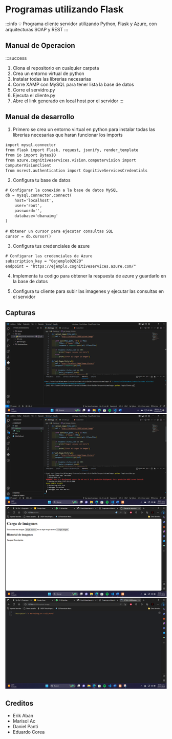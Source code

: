 # Programas utilizando Flask

:::info
:bulb: Programa cliente servidor utilizando Python, Flask y Azure, con arquitecturas SOAP y REST
:::

## Manual de Operacion
    
:::success
1. Clona el repositorio en cualquier carpeta
2. Crea un entorno virtual de python
3. Instalar todas las librerias necesarias
4. Corre XAMP con MySQL para tener lista la base de datos
5. Corre el servidro.py
6. Ejecuta el cliente.py
7. Abre el link generado en local host por el servidor
::: 
    
## Manual de desarrollo

1. Primero se crea un entorno virtual en python para instalar todas las librerias necesarias que haran funcionar los imports

```
import mysql.connector
from flask import Flask, request, jsonify, render_template
from io import BytesIO
from azure.cognitiveservices.vision.computervision import ComputerVisionClient
from msrest.authentication import CognitiveServicesCredentials
```

2. Configura tu base de datos
```
# Configurar la conexión a la base de datos MySQL
db = mysql.connector.connect(
    host='localhost',
    user='root',
    password='',
    database='dbanaimg'
)

# Obtener un cursor para ejecutar consultas SQL
cursor = db.cursor()
```
3. Configura tus credenciales de azure
```
# Configurar las credenciales de Azure
subscription_key = "0ejemplo02020"
endpoint = "https://ejemplo.cognitiveservices.azure.com/"

```
4. Implementa tu codigo para obtener la respuesta de azure y guardarlo en la base de datos

5. Configura tu cliente para subir las imagenes y ejecutar las consultas en el servidor

## Capturas

![Texto alternativo](/capturas/1.png)
![Texto alternativo](/capturas/2.png)
![Texto alternativo](/capturas/3.png)
![Texto alternativo](/capturas/4.png)


## Creditos
- Erik Aban
- Marisol Ac
- Daniel Panti
- Eduardo Corea
